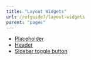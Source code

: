 ```yaml
---
title: "Layout Widgets"
url: /refguide7/layout-widgets
parent: "pages"
---
```



*   [Placeholder](placeholder)
*   [Header](header)
*   [Sidebar toggle button](sidebar-toggle-button)

